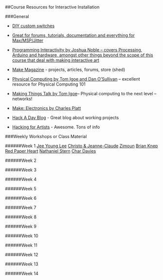 ##Course Resources for Interactive Installation

###General

- [DIY custom switches](http://www.kobakant.at/DIY/?p=792)

- [Great for forums, tutorials, documentation and everything for Max/MSP/Jitter](http://cycling74.com)

- [Programming Interactivity by Joshua Noble – covers Processing, Arduino and hardware, amongst other things beyond the scope of this course that deal with making interactive art](http://www.amazon.com/Programming-Interactivity-Joshua-Noble/dp/144931144X/ref=sr_1_sc_1?ie=UTF8&qid=1453768057&sr=8-1-spell&keywords=programming+interactivty)

- [Make Magazine](http://makezine.com/) - projects, articles, forums, store (shed)

- [Physical Computing by Tom Igoe and Dan O’Sullivan](http://www.amazon.com/Physical-Computing-Sensing-Controlling-Computers/dp/159200346X) – excellent resource for Physical Computing 101

- [Making Things Talk by Tom Igoe](http://www.amazon.com/Making-Things-Talk-Sensors-Networks/dp/1449392431/ref=pd_bxgy_14_img_2?ie=UTF8&refRID=0CEWTEYQZGFZ0REWMVK2)– Physical computing to the next level – networks!

- [Make: Electronics by Charles Platt](http://www.amazon.com/Make-Electronics-Learning-Through-Discovery/dp/1680450263/ref=sr_1_1?s=books&ie=UTF8&qid=1453846684&sr=1-1&keywords=make+electronics)

- [Hack A Day Blog](http://hackaday.com/)  - Great blog about working projects

- [Hacking for Artists](http://hackingforartists.com/) - Awesome. Tons of info

###Weekly Workshops or Class Material

######Week 1
[Jee Young Lee](http://www.demilked.com/jee-young-lee-surreal-photography-studio-room/)
[Christo & Jeanne-Claude](http://christojeanneclaude.net/)
[Zimoun](http://www.zimoun.net/)
[Brian Knep](http://www.blep.com/)
[Red Paper Heart](http://www.redpaperheart.com/)
[Nathaniel Stern](http://nathanielstern.com/)
[Char Davies](http://www.immersence.com/)

######Week 2

######Week 3

######Week 4

######Week 5

######Week 6

######Week 7

######Week 8

######Week 9

######Week 10

######Week 11

######Week 12

######Week 13

######Week 14

